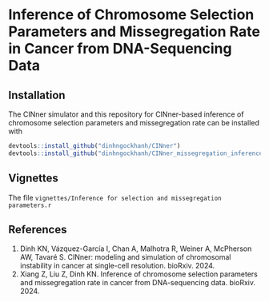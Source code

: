 # Inference of Chromosome Selection Parameters and Missegregation Rate in Cancer from DNA-Sequencing Data

## Installation

The CINner simulator and this repository for CINner-based inference of chromosome selection parameters and missegregation rate can be installed with

```R
devtools::install_github("dinhngockhanh/CINner")
devtools::install_github("dinhngockhanh/CINner_missegregation_inference")
```

## Vignettes

The file `vignettes/Inference for selection and missegregation parameters.r` 

## References
1.  Dinh KN, Vázquez-García I, Chan A, Malhotra R, Weiner A, McPherson AW, Tavaré S. CINner: modeling and simulation of chromosomal instability in cancer at single-cell resolution. bioRxiv. 2024.
2.  Xiang Z, Liu Z, Dinh KN. Inference of chromosome selection parameters and missegregation rate in cancer from DNA-sequencing data. bioRxiv. 2024.